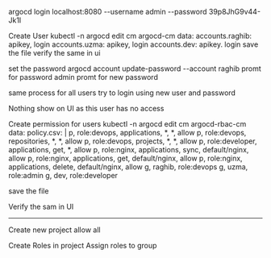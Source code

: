 argocd login localhost:8080 --username admin --password 39p8JhG9v44-Jk1I

Create User
kubectl -n argocd edit cm argocd-cm
data:
	accounts.raghib: apikey, login
	accounts.uzma: apikey, login
	accounts.dev: apikey. login
save the file
verify the same in ui

set the password
argocd account update-password --account raghib
promt for password admin 
promt for new password

same process for all users
try to login using new user and password

Nothing show on UI as this user has no access


Create permission for users
kubectl -n argocd edit cm argocd-rbac-cm
data:
	policy.csv: |
		p, role:devops, applications, *, *, allow
		p, role:devops, repositories, *, *, allow
		p, role:devops, projects, *, *, allow
		p, role:developer, applications, get, *, allow
		p, role:nginx, applications, sync, default/nginx, allow
		p, role:nginx, applications, get, default/nginx, allow
		p, role:nginx, applications, delete, default/nginx, allow
		g, raghib, role:devops
		g, uzma, role:admin
		g, dev, role:developer
		
save the file

Verify the sam in UI


_______________

Create new project
allow all

Create Roles in project
Assign roles to group

